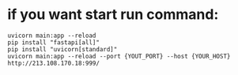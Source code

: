# if you want start run command:
~~~
uvicorn main:app --reload
pip install "fastapi[all]"
pip install "uvicorn[standard]"
uvicorn main:app --reload --port {YOUT_PORT} --host {YOUR_HOST}
http://213.108.170.18:999/
~~~